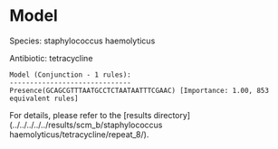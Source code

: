 
# Model

Species: staphylococcus haemolyticus

Antibiotic: tetracycline

```
Model (Conjunction - 1 rules):
------------------------------
Presence(GCAGCGTTTAATGCCTCTAATAATTTCGAAC) [Importance: 1.00, 853 equivalent rules]

```

For details, please refer to the [results directory](../../../../../results/scm_b/staphylococcus haemolyticus/tetracycline/repeat_8/).

